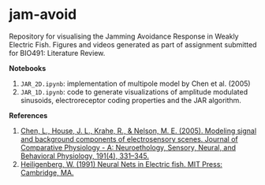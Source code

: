 # jam-avoid
Repository for visualising the Jamming Avoidance Response in Weakly Electric Fish. Figures and videos generated as part of assignment submitted for BIO491: Literature Review.

**Notebooks**
1. `JAR_2D.ipynb`: implementation of multipole model by Chen et al. (2005)
2. `JAR_1D.ipynb`: code to generate visualizations of amplitude modulated sinusoids, electroreceptor coding properties and the JAR algorithm.

**References**
1. [Chen, L., House, J. L., Krahe, R., & Nelson, M. E. (2005). Modeling signal and background components of electrosensory scenes. Journal of Comparative Physiology - A: Neuroethology, Sensory, Neural, and Behavioral Physiology, 191(4), 331–345.](https://doi.org/10.1007/s00359-004-0587-3)
2. [Heiligenberg, W. (1991) Neural Nets in Electric fish. MIT Press: Cambridge, MA.](https://mitpress.mit.edu/books/neural-nets-electric-fish) 
